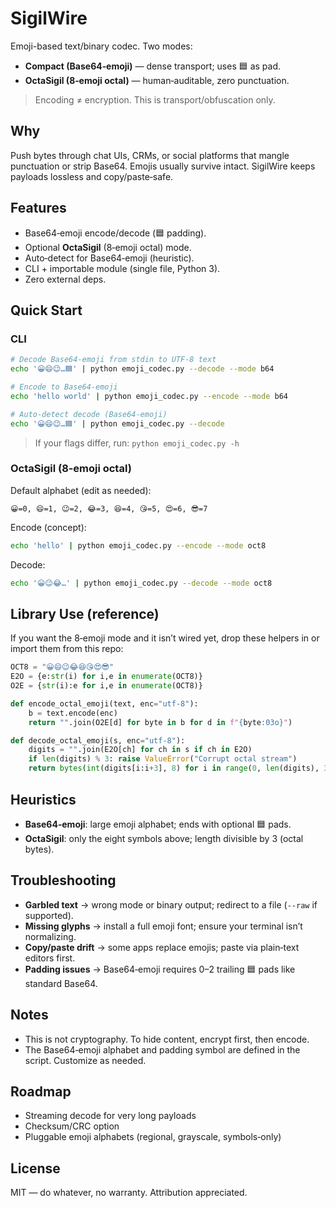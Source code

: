 # SigilWire
Emoji-based text/binary codec. Two modes:
- **Compact (Base64‑emoji)** — dense transport; uses 🟦 as pad.
- **OctaSigil (8‑emoji octal)** — human‑auditable, zero punctuation.

> Encoding ≠ encryption. This is transport/obfuscation only.

## Why
Push bytes through chat UIs, CRMs, or social platforms that mangle punctuation or strip Base64. Emojis usually survive intact. SigilWire keeps payloads lossless and copy/paste‑safe.

## Features
- Base64‑emoji encode/decode (🟦 padding).
- Optional **OctaSigil** (8‑emoji octal) mode.
- Auto‑detect for Base64‑emoji (heuristic).
- CLI + importable module (single file, Python 3).
- Zero external deps.

## Quick Start
### CLI
```bash
# Decode Base64‑emoji from stdin to UTF‑8 text
echo '😀😄😉…🟦' | python emoji_codec.py --decode --mode b64

# Encode to Base64‑emoji
echo 'hello world' | python emoji_codec.py --encode --mode b64

# Auto‑detect decode (Base64‑emoji)
echo '😀😄😉…🟦' | python emoji_codec.py --decode
```

> If your flags differ, run: `python emoji_codec.py -h`

### OctaSigil (8‑emoji octal)
Default alphabet (edit as needed):
```
😀=0, 😄=1, 😉=2, 😂=3, 😆=4, 😘=5, 😍=6, 😎=7
```

Encode (concept):
```bash
echo 'hello' | python emoji_codec.py --encode --mode oct8
```
Decode:
```bash
echo '😀😉😂…' | python emoji_codec.py --decode --mode oct8
```

## Library Use (reference)
If you want the 8‑emoji mode and it isn’t wired yet, drop these helpers in or import them from this repo:

```python
OCT8 = "😀😄😉😂😆😘😍😎"
E2O = {e:str(i) for i,e in enumerate(OCT8)}
O2E = {str(i):e for i,e in enumerate(OCT8)}

def encode_octal_emoji(text, enc="utf-8"):
    b = text.encode(enc)
    return "".join(O2E[d] for byte in b for d in f"{byte:03o}")

def decode_octal_emoji(s, enc="utf-8"):
    digits = "".join(E2O[ch] for ch in s if ch in E2O)
    if len(digits) % 3: raise ValueError("Corrupt octal stream")
    return bytes(int(digits[i:i+3], 8) for i in range(0, len(digits), 3)).decode(enc)
```

## Heuristics
- **Base64‑emoji**: large emoji alphabet; ends with optional 🟦 pads.
- **OctaSigil**: only the eight symbols above; length divisible by 3 (octal bytes).

## Troubleshooting
- **Garbled text** → wrong mode or binary output; redirect to a file (`--raw` if supported).
- **Missing glyphs** → install a full emoji font; ensure your terminal isn’t normalizing.
- **Copy/paste drift** → some apps replace emojis; paste via plain‑text editors first.
- **Padding issues** → Base64‑emoji requires 0–2 trailing 🟦 pads like standard Base64.

## Notes
- This is not cryptography. To hide content, encrypt first, then encode.
- The Base64‑emoji alphabet and padding symbol are defined in the script. Customize as needed.

## Roadmap
- Streaming decode for very long payloads
- Checksum/CRC option
- Pluggable emoji alphabets (regional, grayscale, symbols‑only)

## License
MIT — do whatever, no warranty. Attribution appreciated.
